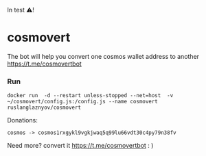 In test ⚠️!
# cosmovert

The bot will help you convert one cosmos wallet address to another
https://t.me/cosmovertbot

### Run
```
docker run  -d --restart unless-stopped --net=host  -v ~/cosmovert/config.js:/config.js --name cosmovert ruslanglaznyov/cosmovert
```
Donations:

`cosmos -> cosmos1rxgykl9vgkjwaq5q99lu66vdt30c4py79n38fv`

Need more? convert it https://t.me/cosmovertbot : ) 
